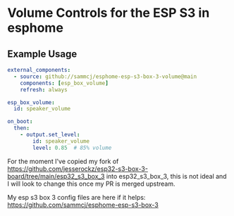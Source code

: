 # Volume Controls for the ESP S3 in esphome

## Example Usage

```yaml
external_components:
  - source: github://sammcj/esphome-esp-s3-box-3-volume@main
    components: [esp_box_volume]
    refresh: always

esp_box_volume:
  id: speaker_volume

on_boot:
  then:
    - output.set_level:
        id: speaker_volume
        level: 0.85  # 85% volume
```

For the moment I've copied my fork of https://github.com/jesserockz/esp32-s3-box-3-board/tree/main/esp32_s3_box_3 into esp32_s3_box_3, this is not ideal and I will look to change this once my PR is merged upstream.

My esp s3 box 3 config files are here if it helps: https://github.com/sammcj/esphome-esp-s3-box-3
